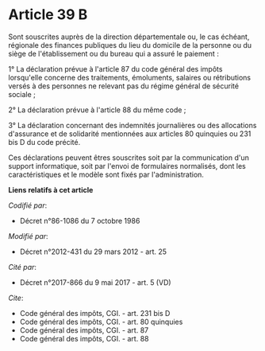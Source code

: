 # Article 39 B

Sont souscrites auprès de la direction départementale ou, le cas échéant, régionale des finances publiques du lieu du
domicile de la personne ou du siège de l'établissement ou du bureau qui a assuré le paiement : 

1° La déclaration prévue à l'article 87 du code général des impôts lorsqu'elle concerne des traitements, émoluments, salaires
ou rétributions versés à des personnes ne relevant pas du régime général de sécurité sociale ; 

2° La déclaration prévue à l'article 88 du même code ; 

3° La déclaration concernant des indemnités journalières ou des allocations d'assurance et de solidarité mentionnées aux
articles 80 quinquies ou 231 bis D du code précité. 

Ces déclarations peuvent êtres souscrites soit par la communication d'un support informatique, soit par l'envoi de
formulaires normalisés, dont les caractéristiques et le modèle sont fixés par l'administration.

**Liens relatifs à cet article**

_Codifié par_:

  - Décret n°86-1086 du 7 octobre 1986

_Modifié par_:

  - Décret n°2012-431  du 29 mars 2012 - art. 25

_Cité par_:

  - Décret n°2017-866 du 9 mai 2017 - art. 5 (VD)

_Cite_:

  - Code général des impôts, CGI. - art. 231 bis D
  - Code général des impôts, CGI. - art. 80 quinquies
  - Code général des impôts, CGI. - art. 87
  - Code général des impôts, CGI. - art. 88
